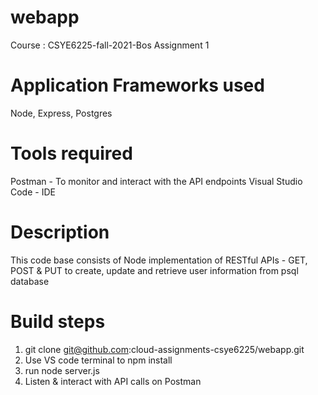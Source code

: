 # webapp
Course : CSYE6225-fall-2021-Bos
Assignment 1

# Application Frameworks used
Node, Express, Postgres

# Tools required
Postman - To monitor and interact with the API endpoints
Visual Studio Code - IDE

# Description
This code base consists of Node implementation of RESTful APIs - GET, POST & PUT to create, update and retrieve user information from psql database

# Build steps
1. git clone git@github.com:cloud-assignments-csye6225/webapp.git
2. Use VS code terminal to npm install
3. run node server.js
4. Listen & interact with API calls on Postman


